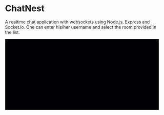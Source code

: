# ChatNest
A realtime chat application with websockets using Node.js, Express and Socket.io. One can enter his/her username and select the room provided in the list.

![](chatnest.gif)
